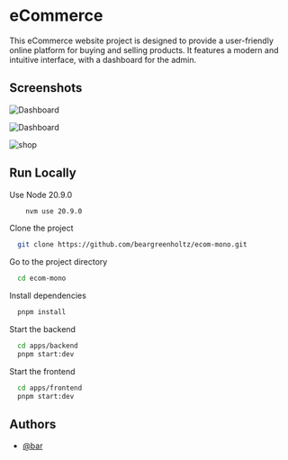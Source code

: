 
# eCommerce 

This eCommerce website project is designed to provide a user-friendly online platform for buying and selling products. It features a modern and intuitive interface, with a dashboard for the admin.


## Screenshots
![Dashboard](https://i.imgur.com/P5I1iaI.png)


![Dashboard](https://i.imgur.com/2KyMpzL.png)


![shop](https://i.imgur.com/1NnN7an.png)


## Run Locally

Use Node 20.9.0

```bash
    nvm use 20.9.0
```


Clone the project

```bash
  git clone https://github.com/beargreenholtz/ecom-mono.git
```

Go to the project directory

```bash
  cd ecom-mono
```

Install dependencies

```bash
  pnpm install
```

Start the backend

```bash
  cd apps/backend
  pnpm start:dev
```

Start the frontend

```bash
  cd apps/frontend
  pnpm start:dev
```

## Authors

- [@bar](https://www.github.com/beargreenholtz)

